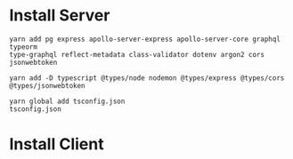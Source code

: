 # Install Server

```
yarn add pg express apollo-server-express apollo-server-core graphql typeorm
type-graphql reflect-metadata class-validator dotenv argon2 cors jsonwebtoken
```

```
yarn add -D typescript @types/node nodemon @types/express @types/cors @types/jsonwebtoken
```

```
yarn global add tsconfig.json
tsconfig.json
```

# Install Client
